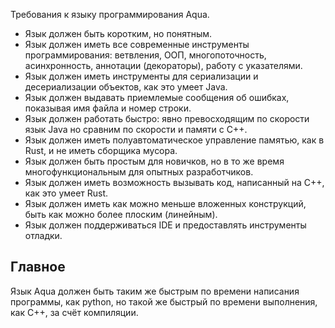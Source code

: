 Требования к языку программирования Aqua.
- Язык должен быть коротким, но понятным.
- Язык должен иметь все современные инструменты программирования: ветвления, ООП, многопоточность, асинхронность, аннотации (декораторы), работу с указателями.
- Язык должен иметь инструменты для сериализации и десериализации объектов, как это умеет Java.
- Язык должен выдавать приемлемые сообщения об ошибках, показывая имя файла и номер строки.
- Язык должен работать быстро: явно превосходящим по скорости язык Java но сравним по скорости и памяти с C++.
- Язык должен иметь полуавтоматическое управление памятью, как в Rust, и не иметь сборщика мусора.
- Язык должен быть простым для новичков, но в то же время многофункциональным для опытных разработчиков.
- Язык должен иметь возможность вызывать код, написанный на C++, как это умеет Rust.
- Язык должен иметь как можно меньше вложенных конструкций, быть как можно более плоским (линейным).
- Язык должен поддерживаться IDE и предоставлять инструменты отладки.

## Главное
Язык Aqua должен быть таким же быстрым по времени написания программы, как python, но такой же быстрый по времени выполнения, как C++, за счёт компиляции.